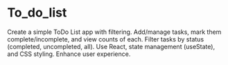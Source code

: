 # To_do_list
Create a simple ToDo List app with filtering. Add/manage tasks, mark them complete/incomplete, and view counts of each. Filter tasks by status (completed, uncompleted, all). Use React, state management (useState), and CSS styling. Enhance user experience.
